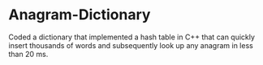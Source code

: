 # Anagram-Dictionary

Coded a dictionary that implemented a hash table  in C++ that can quickly insert thousands of words and subsequently look up any anagram in less than 20 ms.
